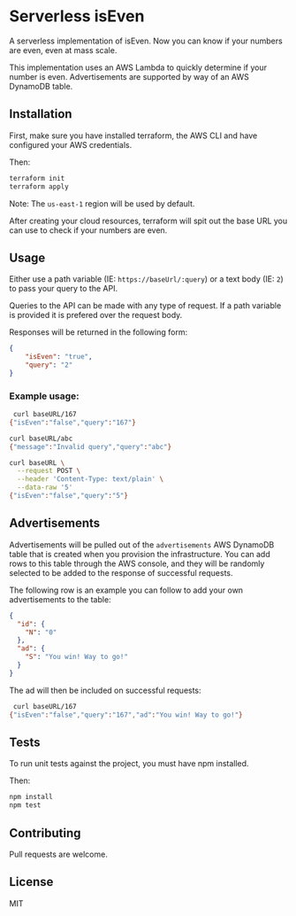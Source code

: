 # Serverless isEven #
A serverless implementation of isEven. Now you can know if your numbers are even, even at mass scale.

This implementation uses an AWS Lambda to quickly determine if your number is even. Advertisements are supported by way of an AWS DynamoDB table.

## Installation ##
First, make sure you have installed terraform, the AWS CLI and have configured your AWS credentials.

Then:
```bash
terraform init
terraform apply
```

Note: The `us-east-1` region will be used by default.

After creating your cloud resources, terraform will spit out the base URL you can use to check if your numbers are even.

## Usage ##
Either use a path variable (IE: `https://baseUrl/:query`) or a text body (IE: `2`) to pass your query to the API.

Queries to the API can be made with any type of request. If a path variable is provided it is prefered over the request body.

Responses will be returned in the following form:
```json
{
    "isEven": "true",
    "query": "2"
}
```

###  Example usage: ###
```bash
 curl baseURL/167
{"isEven":"false","query":"167"}

curl baseURL/abc
{"message":"Invalid query","query":"abc"}

curl baseURL \
  --request POST \
  --header 'Content-Type: text/plain' \
  --data-raw '5'
{"isEven":"false","query":"5"}
```

## Advertisements ##
Advertisements will be pulled out of the `advertisements` AWS DynamoDB table that is created when you provision the infrastructure. You can add rows to this table through the AWS console, and they will be randomly selected to be added to the response of successful requests.

The following row is an example you can follow to add your own advertisements to the table:
```json
{
  "id": {
    "N": "0"
  },
  "ad": {
    "S": "You win! Way to go!"
  }
}
```

The ad will then be included on successful requests:

```bash
 curl baseURL/167
{"isEven":"false","query":"167","ad":"You win! Way to go!"}
```

## Tests ##
To run unit tests against the project, you must have npm installed.

Then:
```bash
npm install
npm test
```

## Contributing ##
Pull requests are welcome.

## License ##
MIT